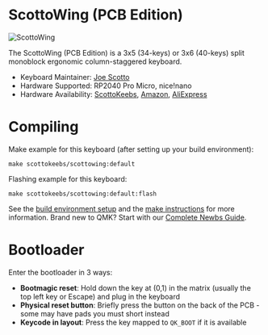 # ScottoWing (PCB Edition)

![ScottoWing](https://i.imgur.com/ckaYMAx.jpeg)

The ScottoWing (PCB Edition) is a 3x5 (34-keys) or 3x6 (40-keys) split monoblock ergonomic column-staggered keyboard.

* Keyboard Maintainer: [Joe Scotto](https://github.com/joe-scotto)
* Hardware Supported: RP2040 Pro Micro, nice!nano
* Hardware Availability: [ScottoKeebs](https://scottokeebs.com), [Amazon](https://amazon.com), [AliExpress](https://aliexpress.com)

# Compiling

Make example for this keyboard (after setting up your build environment):

    make scottokeebs/scottowing:default

Flashing example for this keyboard:

    make scottokeebs/scottowing:default:flash

See the [build environment setup](https://docs.qmk.fm/#/getting_started_build_tools) and the [make instructions](https://docs.qmk.fm/#/getting_started_make_guide) for more information. Brand new to QMK? Start with our [Complete Newbs Guide](https://docs.qmk.fm/#/newbs).

# Bootloader

Enter the bootloader in 3 ways:

* **Bootmagic reset**: Hold down the key at (0,1) in the matrix (usually the top left key or Escape) and plug in the keyboard
* **Physical reset button**: Briefly press the button on the back of the PCB - some may have pads you must short instead
* **Keycode in layout**: Press the key mapped to `QK_BOOT` if it is available
